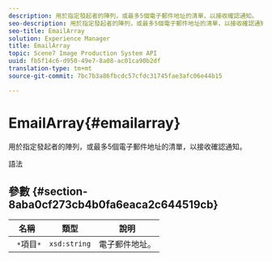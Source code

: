```yaml
---
description: 用於指定發起者的陣列，或最多5個電子郵件地址的清單，以接收確認通知。
seo-description: 用於指定發起者的陣列，或最多5個電子郵件地址的清單，以接收確認通知。
seo-title: EmailArray
solution: Experience Manager
title: EmailArray
topic: Scene7 Image Production System API
uuid: fb5f14c6-d950-49e7-8a08-ac01ca90b2df
translation-type: tm+mt
source-git-commit: 7bc7b3a86fbcdc57cfdc31745fae3afc06e44b15

---
```



# EmailArray{#emailarray}

用於指定發起者的陣列，或最多5個電子郵件地址的清單，以接收確認通知。

語法

## 參數 {#section-8aba0cf273cb4b0fa6eaca2c644519cb}

| 名稱 | 類型 | 說明 |
|---|---|---|
| ` *`項目`*` | `xsd:string` | 電子郵件地址。 |


